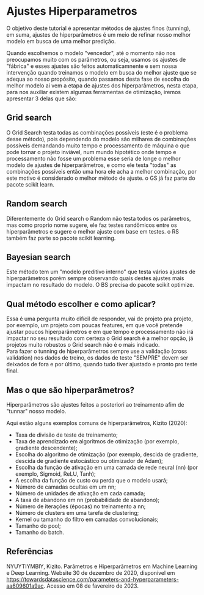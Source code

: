 # Ajustes Hiperparametros

O objetivo deste tutorial é apresentar métodos de ajustes finos (tunning), em suma, ajustes de hiperparâmetros é um meio de refinar nosso melhor modelo em busca de uma melhor predição.

Quando escolhemos o modelo "vencedor", até o momento não nos preocupamos muito com os parâmetros, ou seja, usamos os ajustes de "fábrica" e esses ajustes são feitos automaticamnente e sem nossa intervenção quando treinamos o modelo em busca do melhor ajuste que se adequa ao nosso propósito, quando passamos desta fase de escolha do melhor modelo ai vem a etapa de ajustes dos hiperparâmetros, nesta etapa, para nos auxiliar existem algumas ferramentas de otimização, iremos apresentar 3 delas que são:

## Grid search
O Grid Search testa todas as combinações possíveis (este é o problema desse método), pois dependendo do modelo são milhares de combinações possíveis demandando muito tempo e processamento de máquina o que pode tornar o projeto inviável, num mundo hipotético onde tempo e processamento não fosse um problema esse seria de longe o melhor modelo de ajustes de hiperparâmetros, e como ele testa "todas" as combinações possíveis então uma hora ele acha a melhor combinação, por este motivo é considerado o melhor método de ajuste. o GS já faz parte do pacote scikit learn.

## Random search
Diferentemente do Grid search o Random não testa todos os parâmetros, mas como proprio nome sugere, ele faz testes randômicos entre os hiperparâmetros e sugere o melhor ajuste com base em testes. o RS também faz parte so pacote scikit learning.

## Bayesian search
Este método tem um "modelo preditivo interno" que testa vários ajustes de hiperparâmetros porém sempre observando quais destes ajustes mais impactam no resultado do modelo. O BS precisa do pacote scikit optimize.


## Qual método escolher e como aplicar?
Essa é uma pergunta muito difícil de responder, vai de projeto pra projeto, por exemplo, um projeto com poucas features, em que você pretende ajustar poucos hiperparâmetros e em que tempo e processamento não irá impactar no seu resultado com certeza o Grid search é a melhor opção, já projetos muito robustos o Grid search não é o mais indicado.<br>
Para fazer o tunning de hiperparâmetros sempre use a validação (cross validation) nos dados de treino, os dados de teste "SEMPRE" devem ser deixados de fora e por último, quando tudo tiver ajustado e pronto pro teste final.

## Mas o que são hiperparâmetros?
Hiperparâmetros são ajustes feitos a posteriori ao treinamento afim de "tunnar" nosso modelo.

Aqui estão alguns exemplos comuns de hiperparâmetros,  Kizito (2020):

  - Taxa de divisão de teste de treinamento;
  - Taxa de aprendizado em algoritmos de otimização (por exemplo, gradiente descendente);
  - Escolha do algoritmo de otimização (por exemplo, descida de gradiente, descida de gradiente estocástico ou otimizador de Adam);
  - Escolha da função de ativação em uma camada de rede neural (nn) (por exemplo, Sigmoid, ReLU, Tanh);
  - A escolha da função de custo ou perda que o modelo usará;
  - Número de camadas ocultas em um nn;
  - Número de unidades de ativação em cada camada;
  - A taxa de abandono em nn (probabilidade de abandono);
  - Número de iterações (épocas) no treinamento a nn;
  - Número de clusters em uma tarefa de clustering;
  - Kernel ou tamanho do filtro em camadas convolucionais;
  - Tamanho do pool;
  - Tamanho do batch.


## Referências
NYUYTIYMBIY, Kizito. Parâmetros e Hiperparâmetros em Machine Learning e Deep Learning. Website 30 de dezembro de 2020, disponível em <https://towardsdatascience.com/parameters-and-hyperparameters-aa609601a9ac>. Acesso em 08 de favereiro de 2023.
